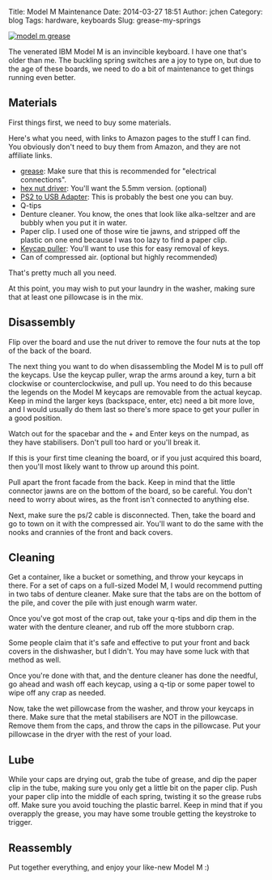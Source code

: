 Title: Model M Maintenance
Date: 2014-03-27 18:51
Author: jchen
Category: blog
Tags: hardware, keyboards
Slug: grease-my-springs 

[![model m grease](/thumbs/modelmgrease_thumbnail_wide.jpg)](/img/modelmgrease.jpg)

<!-- PELICAN_BEGIN_SUMMARY -->
The venerated IBM Model M is an invincible keyboard. I have one that's older
than me. The buckling spring switches are a joy to type on, but due to the age
of these boards, we need to do a bit of maintenance to get things running
even better.
<!-- PELICAN_END_SUMMARY -->

## Materials

First things first, we need to buy some materials.

Here's what you need, with links to Amazon pages to the stuff I can find. You
obviously don't need to buy them from Amazon, and they are not affiliate links.

* [grease](http://www.amazon.com/gp/product/B000AL8VD2/): Make sure that this
  is recommended for "electrical connections".
* [hex nut driver](http://www.amazon.com/gp/product/B00365EYM6/): You'll
  want the 5.5mm version. (optional)
* [PS2 to USB Adapter](http://www.amazon.com/gp/product/B000BSJFJS/): This is
  probably the best one you can buy.
* Q-tips
* Denture cleaner. You know, the ones that look like alka-seltzer and are
  bubbly when you put it in water.
* Paper clip. I used one of those wire tie jawns, and stripped off the plastic
  on one end because I was too lazy to find a paper clip.
* [Keycap
  puller](http://techkeys.us/collections/accessories/products/keycap-puller):
  You'll want to use this for easy removal of keys.
* Can of compressed air. (optional but highly recommended)

That's pretty much all you need.

At this point, you may wish to put your laundry in the washer, making sure 
that at least one pillowcase is in the mix.

## Disassembly

Flip over the board and use the nut driver to remove the four nuts at the top 
of the back of the board.

The next thing you want to do when disassembling the Model M is to pull off
the keycaps. Use the keycap puller, wrap the arms around a key, turn a bit
clockwise or counterclockwise, and pull up. You need to do this because the
legends on the Model M keycaps are removable from the actual keycap. Keep in
mind the larger keys (backspace, enter, etc) need a bit more love, and I would
usually do them last so there's more space to get your puller in a good
position.

Watch out for the spacebar and the + and Enter keys on the numpad, as they have
stabilisers. Don't pull too hard or you'll break it.

If this is your first time cleaning the board, or if you just acquired this
board, then you'll most likely want to throw up around this point. 

Pull apart the front facade from the back. Keep in mind that the little
connector jawns are on the bottom of the board, so be careful. You don't need
to worry about wires, as the front isn't connected to anything else.

Next, make sure the ps/2 cable is disconnected. Then, take the board and go to
town on it with the compressed air. You'll want to do the same with the nooks
and crannies of the front and back covers.

## Cleaning

Get a container, like a bucket or something, and throw your keycaps in there.
For a set of caps on a full-sized Model M, I would recommend putting in two
tabs of denture cleaner. Make sure that the tabs are on the bottom of the pile,
and cover the pile with just enough warm water.

Once you've got most of the crap out, take your q-tips and dip them in the
water with the denture cleaner, and rub off the more stubborn crap.

Some people claim that it's safe and effective to put your front and back
covers in the dishwasher, but I didn't. You may have some luck with that method
as well.

Once you're done with that, and the denture cleaner has done the needful, go
ahead and wash off each keycap, using a q-tip or some paper towel to wipe off
any crap as needed.

Now, take the wet pillowcase from the washer, and throw your keycaps in there.
Make sure that the metal stabilisers are NOT in the pillowcase. Remove them
from the caps, and throw the caps in the pillowcase. Put your pillowcase in the
dryer with the rest of your load.

## Lube

While your caps are drying out, grab the tube of grease, and dip the paper clip
in the tube, making sure you only get a little bit on the paper clip. Push your
paper clip into the middle of each spring, twisting it so the grease rubs off.
Make sure you avoid touching the plastic barrel. Keep in mind that if you
overapply the grease, you may have some trouble getting the keystroke to
trigger.

## Reassembly

Put together everything, and enjoy your like-new Model M :)

